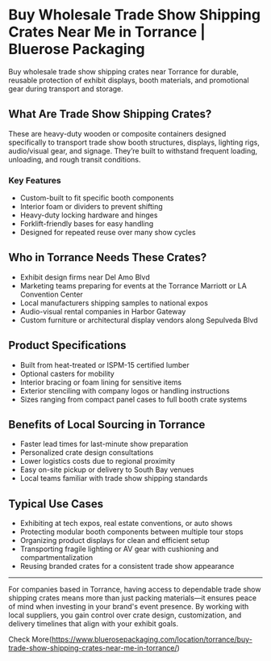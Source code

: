# Buy Wholesale Trade Show Shipping Crates Near Me in Torrance | Bluerose Packaging

Buy wholesale trade show shipping crates near Torrance for durable, reusable protection of exhibit displays, booth materials, and promotional gear during transport and storage.

## What Are Trade Show Shipping Crates?

These are heavy-duty wooden or composite containers designed specifically to transport trade show booth structures, displays, lighting rigs, audio/visual gear, and signage. They’re built to withstand frequent loading, unloading, and rough transit conditions.

### Key Features

- Custom-built to fit specific booth components  
- Interior foam or dividers to prevent shifting  
- Heavy-duty locking hardware and hinges  
- Forklift-friendly bases for easy handling  
- Designed for repeated reuse over many show cycles  

## Who in Torrance Needs These Crates?

- Exhibit design firms near Del Amo Blvd  
- Marketing teams preparing for events at the Torrance Marriott or LA Convention Center  
- Local manufacturers shipping samples to national expos  
- Audio-visual rental companies in Harbor Gateway  
- Custom furniture or architectural display vendors along Sepulveda Blvd  

## Product Specifications

- Built from heat-treated or ISPM-15 certified lumber  
- Optional casters for mobility  
- Interior bracing or foam lining for sensitive items  
- Exterior stenciling with company logos or handling instructions  
- Sizes ranging from compact panel cases to full booth crate systems  

## Benefits of Local Sourcing in Torrance

- Faster lead times for last-minute show preparation  
- Personalized crate design consultations  
- Lower logistics costs due to regional proximity  
- Easy on-site pickup or delivery to South Bay venues  
- Local teams familiar with trade show shipping standards  

## Typical Use Cases

- Exhibiting at tech expos, real estate conventions, or auto shows  
- Protecting modular booth components between multiple tour stops  
- Organizing product displays for clean and efficient setup  
- Transporting fragile lighting or AV gear with cushioning and compartmentalization  
- Reusing branded crates for a consistent trade show appearance  

---

For companies based in Torrance, having access to dependable trade show shipping crates means more than just packing materials—it ensures peace of mind when investing in your brand's event presence. By working with local suppliers, you gain control over crate design, customization, and delivery timelines that align with your exhibit goals.

Check More(https://www.bluerosepackaging.com/location/torrance/buy-trade-show-shipping-crates-near-me-in-torrance/)
